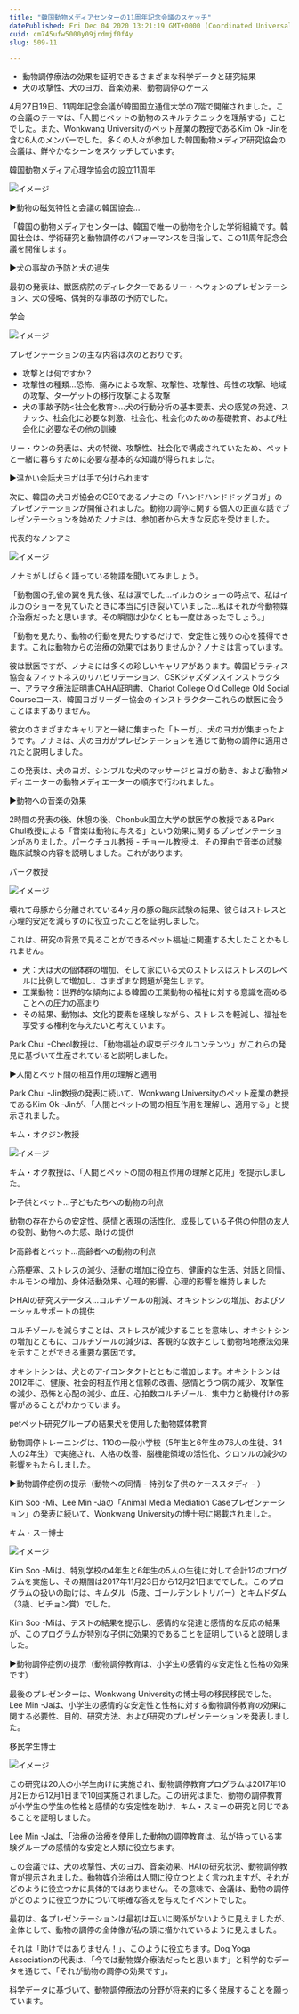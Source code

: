 ```yaml
---
title: "韓国動物メディアセンターの11周年記念会議のスケッチ"
datePublished: Fri Dec 04 2020 13:21:19 GMT+0000 (Coordinated Universal Time)
cuid: cm745ufw5000y09jrdmjf0f4y
slug: 509-11

---
```



- 動物調停療法の効果を証明できるさまざまな科学データと研究結果
- 犬の攻撃性、犬のヨガ、音楽効果、動物調停のケース

4月27日19日、11周年記念会議が韓国国立通信大学の7階で開催されました。この会議のテーマは、「人間とペットの動物のスキルテクニックを理解する」ことでした。また、Wonkwang Universityのペット産業の教授であるKim Ok -Jinを含む6人のメンバーでした。多くの人々が参加した韓国動物メディア研究協会の会議は、鮮やかなシーンをスケッチしています。

韓国動物メディア心理学協会の設立11周年

![イメージ](https://cdn.hashnode.com/res/hashnode/image/upload/v1739500750869/00b7c467-1a35-4d12-a7ac-99e178c566d7.jpeg)

▶動物の磁気特性と会議の韓国協会...

「韓国の動物メディアセンターは、韓国で唯一の動物を介した学術組織です。韓国社会は、学術研究と動物調停のパフォーマンスを目指して、この11周年記念会議を開催します。

▶犬の事故の予防と犬の過失

最初の発表は、獣医病院のディレクターであるリー・ヘウォンのプレゼンテーション、犬の侵略、偶発的な事故の予防でした。

学会

![イメージ](https://cdn.hashnode.com/res/hashnode/image/upload/v1739500754031/d8d0c11f-e749-42ce-a59b-c3ede279da19.jpeg)

プレゼンテーションの主な内容は次のとおりです。

- 攻撃とは何ですか？
- 攻撃性の種類…恐怖、痛みによる攻撃、攻撃性、攻撃性、母性の攻撃、地域の攻撃、ターゲットの移行攻撃による攻撃
- 犬の事故予防<社会化教育>…犬の行動分析の基本要素、犬の感覚の発達、スナック、社会化に必要な刺激、社会化、社会化のための基礎教育、および社会化に必要なその他の訓練

リー・ウンの発表は、犬の特徴、攻撃性、社会化で構成されていたため、ペットと一緒に暮らすために必要な基本的な知識が得られました。

▶温かい会話犬ヨガは手で分けられます

次に、韓国の犬ヨガ協会のCEOであるノナミの「ハンドハンドドッグヨガ」のプレゼンテーションが開催されました。動物の調停に関する個人の正直な話でプレゼンテーションを始めたノナミは、参加者から大きな反応を受けました。

代表的なノンアミ

![イメージ](https://cdn.hashnode.com/res/hashnode/image/upload/v1739500756659/efe66143-5d59-4abe-bc1d-3089922ae119.jpeg)

ノナミがしばらく語っている物語を聞いてみましょう。

「動物園の孔雀の翼を見た後、私は涙でした...イルカのショーの時点で、私はイルカのショーを見ていたときに本当に引き裂いていました...私はそれが今動物媒介治療だったと思います。その瞬間は少なくとも一度はあったでしょう。」

「動物を見たり、動物の行動を見たりするだけで、安定性と残りの心を獲得できます。これは動物からの治療の効果ではありませんか？ノナミは言っています。

彼は獣医ですが、ノナミには多くの珍しいキャリアがあります。韓国ピラティス協会＆フィットネスのリハビリテーション、CSKジャズダンスインストラクター、アラマタ療法証明書CAHA証明書、Chariot College Old College Old Social Courseコース、韓国ヨガリーダー協会のインストラクターこれらの獣医に会うことはまずありません。

彼女のさまざまなキャリアと一緒に集まった「トーガ」、犬のヨガが集まったようです。ノナミは、犬のヨガがプレゼンテーションを通じて動物の調停に適用されたと説明しました。

この発表は、犬のヨガ、シンプルな犬のマッサージとヨガの動き、および動物メディエーターの動物メディエーターの順序で行われました。

▶動物への音楽の効果

2時間の発表の後、休憩の後、Chonbuk国立大学の獣医学の教授であるPark Chul教授による「音楽は動物に与える」という効果に関するプレゼンテーションがありました。パークチュル教授 - チョール教授は、その理由で音楽の試験臨床試験の内容を説明しました。これがあります。

パーク教授

![イメージ](https://cdn.hashnode.com/res/hashnode/image/upload/v1739500759053/92328b98-4389-4233-91fd-fa0bf64e4b73.jpeg)

壊れて母豚から分離されている4ヶ月の豚の臨床試験の結果、彼らはストレスと心理的安定を減らすのに役立ったことを証明しました。

これは、研究の背景で見ることができるペット福祉に関連する大したことかもしれません。

- 犬：犬は犬の個体群の増加、そして家にいる犬のストレスはストレスのレベルに比例して増加し、さまざまな問題が発生します。
- 工業動物：世界的な傾向による韓国の工業動物の福祉に対する意識を高めることへの圧力の高まり
- その結果、動物は、文化的要素を経験しながら、ストレスを軽減し、福祉を享受する権利を与えたいと考えています。

Park Chul -Cheol教授は、「動物福祉の収束デジタルコンテンツ」がこれらの発見に基づいて生産されていると説明しました。

▶人間とペット間の相互作用の理解と適用

Park Chul -Jin教授の発表に続いて、Wonkwang Universityのペット産業の教授であるKim Ok -Jinが、「人間とペットの間の相互作用を理解し、適用する」と提示されました。

キム・オクジン教授

![イメージ](https://cdn.hashnode.com/res/hashnode/image/upload/v1739500761658/2697eb9c-d9f8-47f7-907b-f31efa2ab918.jpeg)

キム・オク教授は、「人間とペットの間の相互作用の理解と応用」を提示しました。

▷子供とペット…子どもたちへの動物の利点

動物の存在からの安定性、感情と表現の活性化、成長している子供の仲間の友人の役割、動物への共感、助けの提供

▷高齢者とペット…高齢者への動物の利点

心筋梗塞、ストレスの減少、活動の増加に役立ち、健康的な生活、対話と同情、ホルモンの増加、身体活動効果、心理的影響、心理的影響を維持しました

▷HAIの研究ステータス…コルチゾールの削減、オキシトシンの増加、およびソーシャルサポートの提供

コルチゾールを減らすことは、ストレスが減少することを意味し、オキシトシンの増加とともに、コルチゾールの減少は、客観的な数字として動物培地療法効果を示すことができる重要な要因です。

オキシトシンは、犬とのアイコンタクトとともに増加します。オキシトシンは2012年に、健康、社会的相互作用と信頼の改善、感情とうつ病の減少、攻撃性の減少、恐怖と心配の減少、血圧、心拍数コルチゾール、集中力と動機付けの影響があることがわかっています。

petペット研究グループの結果犬を使用した動物媒体教育

動物調停トレーニングは、110の一般小学校（5年生と6年生の76人の生徒、34人の2年生）で実施され、人格の改善、脳機能領域の活性化、クロソルの減少の影響をもたらしました。

▶動物調停症例の提示（動物への同情 - 特別な子供のケーススタディ - ）

Kim Soo -Mi、Lee Min -Jaの「Animal Media Mediation Caseプレゼンテーション」の発表に続いて、Wonkwang Universityの博士号に掲載されました。

キム・スー博士

![イメージ](https://cdn.hashnode.com/res/hashnode/image/upload/v1739500764009/65445b88-2a69-4626-8221-d27265dfbe3b.jpeg)

Kim Soo -Miは、特別学校の4年生と6年生の5人の生徒に対して合計12のプログラムを実施し、その期間は2017年11月23日から12月21日まででした。このプログラムの扱いの助けは、キムダル（5歳、ゴールデンレトリバー）とキムドダム（3歳、ビチョン賞）でした。

Kim Soo -Miは、テストの結果を提示し、感情的な発達と感情的な反応の結果が、このプログラムが特別な子供に効果的であることを証明していると説明しました。

▶動物調停症例の提示（動物調停教育は、小学生の感情的な安定性と性格の効果です）

最後のプレゼンターは、Wonkwang Universityの博士号の移民移民でした。Lee Min -Jaは、小学生の感情的な安定性と性格に対する動物調停教育の効果に関する必要性、目的、研究方法、および研究のプレゼンテーションを発表しました。

移民学生博士

![イメージ](https://cdn.hashnode.com/res/hashnode/image/upload/v1739500766840/a413491b-574f-4ebe-bf23-16a93d08eb3c.jpeg)

この研究は20人の小学生向けに実施され、動物調停教育プログラムは2017年10月2日から12月1日まで10回実施されました。この研究はまた、動物の調停教育が小学生の学生の性格と感情的な安定性を助け、キム・スミーの研究と同じであることを証明しました。

Lee Min -Jaは、「治療の治療を使用した動物の調停教育は、私が持っている実験グループの感情的な安定と人類に役立ちます。

この会議では、犬の攻撃性、犬のヨガ、音楽効果、HAIの研究状況、動物調停教育が提示されました。動物媒介治療は人間に役立つとよく言われますが、それがどのように役立つかに具体的ではありません。その意味で、会議は、動物の調停がどのように役立つかについて明確な答えを与えたイベントでした。

最初は、各プレゼンテーションは最初は互いに関係がないように見えましたが、全体として、動物の調停の全体像が私の頭に描かれているように見えました。

それは「助けではありません！」、このように役立ちます。Dog Yoga Associationの代表は、「今では動物媒介療法だったと思います」と科学的なデータを通じて、「それが動物の調停の効果です」。

科学データに基づいて、動物調停療法の分野が将来的に多く発展することを願っています。